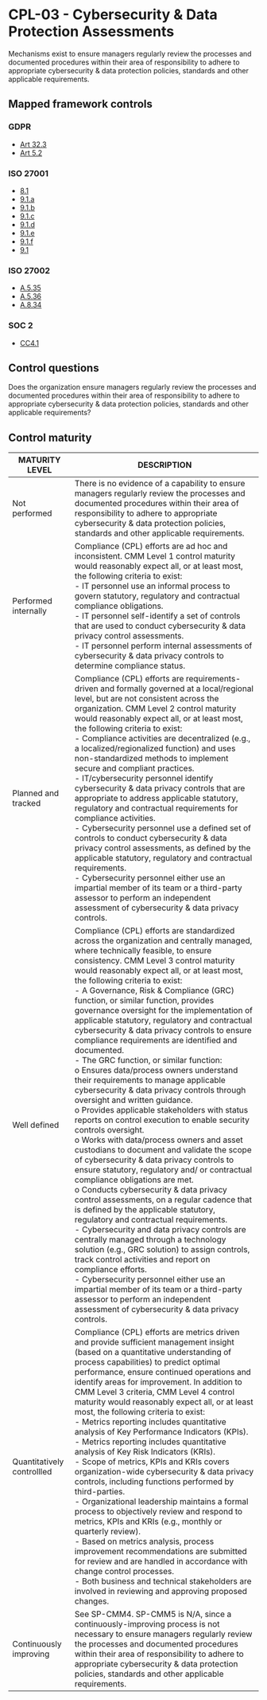 # CPL-03 - Cybersecurity & Data Protection Assessments
Mechanisms exist to ensure managers regularly review the processes and documented procedures within their area of responsibility to adhere to appropriate cybersecurity & data protection policies, standards and other applicable requirements.
## Mapped framework controls
### GDPR
- [Art 32.3](../gdpr/art32.md#Article-323)
- [Art 5.2](../gdpr/art5.md#Article-52)
### ISO 27001
- [8.1](../iso27001/8.md#81)
- [9.1.a](../iso27001/9.md#91a)
- [9.1.b](../iso27001/9.md#91b)
- [9.1.c](../iso27001/9.md#91c)
- [9.1.d](../iso27001/9.md#91d)
- [9.1.e](../iso27001/9.md#91e)
- [9.1.f](../iso27001/9.md#91f)
- [9.1](../iso27001/9.md#91)
### ISO 27002
- [A.5.35](../iso27002/a-5.md#a535)
- [A.5.36](../iso27002/a-5.md#a536)
- [A.8.34](../iso27002/a-8.md#a834)
### SOC 2
- [CC4.1](../soc2/cc41.md)
## Control questions
Does the organization ensure managers regularly review the processes and documented procedures within their area of responsibility to adhere to appropriate cybersecurity & data protection policies, standards and other applicable requirements?
## Control maturity
|       MATURITY LEVEL       |                                                                                                                                                                                                                                                                                                                                                                                                                                                                                                                                                                                                                                                                                                                                                                                                                                  DESCRIPTION                                                                                                                                                                                                                                                                                                                                                                                                                                                                                                                                                                                                                                                                                                                                                                                                                                  |
|----------------------------|-------------------------------------------------------------------------------------------------------------------------------------------------------------------------------------------------------------------------------------------------------------------------------------------------------------------------------------------------------------------------------------------------------------------------------------------------------------------------------------------------------------------------------------------------------------------------------------------------------------------------------------------------------------------------------------------------------------------------------------------------------------------------------------------------------------------------------------------------------------------------------------------------------------------------------------------------------------------------------------------------------------------------------------------------------------------------------------------------------------------------------------------------------------------------------------------------------------------------------------------------------------------------------------------------------------------------------------------------------------------------------------------------------------------------------------------------------------------------------------------------------------------------------------------------------------------------------------------------------------------------------------------------------------------------------|
| Not performed              | There is no evidence of a capability to ensure managers regularly review the processes and documented procedures within their area of responsibility to adhere to appropriate cybersecurity & data protection policies, standards and other applicable requirements.                                                                                                                                                                                                                                                                                                                                                                                                                                                                                                                                                                                                                                                                                                                                                                                                                                                                                                                                                                                                                                                                                                                                                                                                                                                                                                                                                                                                          |
| Performed internally       | Compliance (CPL) efforts are ad hoc and inconsistent. CMM Level 1 control maturity would reasonably expect all, or at least most, the following criteria to exist:<br>- IT personnel use an informal process to govern statutory, regulatory and contractual compliance obligations. <br>- IT personnel self-identify a set of controls that are used to conduct cybersecurity & data privacy control assessments. <br>- IT personnel perform internal assessments of cybersecurity & data privacy controls to determine compliance status.                                                                                                                                                                                                                                                                                                                                                                                                                                                                                                                                                                                                                                                                                                                                                                                                                                                                                                                                                                                                                                                                                                                                   |
| Planned and tracked        | Compliance (CPL) efforts are requirements-driven and formally governed at a local/regional level, but are not consistent across the organization. CMM Level 2 control maturity would reasonably expect all, or at least most, the following criteria to exist:<br>- Compliance activities are decentralized (e.g., a localized/regionalized function) and uses non-standardized methods to implement secure and compliant practices.<br>- IT/cybersecurity personnel identify cybersecurity & data privacy controls that are appropriate to address applicable statutory, regulatory and contractual requirements for compliance activities.<br>- Cybersecurity personnel use a defined set of controls to conduct cybersecurity & data privacy control assessments, as defined by the applicable statutory, regulatory and contractual requirements.<br>- Cybersecurity personnel either use an impartial member of its team or a third-party assessor to perform an independent assessment of cybersecurity & data privacy controls.                                                                                                                                                                                                                                                                                                                                                                                                                                                                                                                                                                                                                                        |
| Well defined               | Compliance (CPL) efforts are standardized across the organization and centrally managed, where technically feasible, to ensure consistency. CMM Level 3 control maturity would reasonably expect all, or at least most, the following criteria to exist:<br>- A Governance, Risk & Compliance (GRC) function, or similar function, provides governance oversight for the implementation of applicable statutory, regulatory and contractual cybersecurity & data privacy controls to ensure compliance requirements are identified and documented.<br>- The GRC function, or similar function:<br>o	Ensures data/process owners understand their requirements to manage applicable cybersecurity & data privacy controls through oversight and written guidance. <br>o	Provides applicable stakeholders with status reports on control execution to enable security controls oversight.<br>o	Works with data/process owners and asset custodians to document and validate the scope of cybersecurity & data privacy controls to ensure statutory, regulatory and/ or contractual compliance obligations are met.<br>o	Conducts cybersecurity & data privacy control assessments, on a regular cadence that is defined by the applicable statutory, regulatory and contractual requirements.<br>- Cybersecurity and data privacy controls are centrally managed through a technology solution (e.g., GRC solution) to assign controls, track control activities and report on compliance efforts.<br>- Cybersecurity personnel either use an impartial member of its team or a third-party assessor to perform an independent assessment of cybersecurity & data privacy controls. |
| Quantitatively controllled | Compliance (CPL) efforts are metrics driven and provide sufficient management insight (based on a quantitative understanding of process capabilities) to predict optimal performance, ensure continued operations and identify areas for improvement. In addition to CMM Level 3 criteria, CMM Level 4 control maturity would reasonably expect all, or at least most, the following criteria to exist:<br>- 	Metrics reporting includes quantitative analysis of Key Performance Indicators (KPIs).<br>- 	Metrics reporting includes quantitative analysis of Key Risk Indicators (KRIs).<br>- 	Scope of metrics, KPIs and KRIs covers organization-wide cybersecurity & data privacy controls, including functions performed by third-parties.<br>- 	Organizational leadership maintains a formal process to objectively review and respond to metrics, KPIs and KRIs (e.g., monthly or quarterly review).<br>- 	Based on metrics analysis, process improvement recommendations are submitted for review and are handled in accordance with change control processes.<br>- 	Both business and technical stakeholders are involved in reviewing and approving proposed changes.                                                                                                                                                                                                                                                                                                                                                                                                                                                                                                    |
| Continuously improving     | See SP-CMM4. SP-CMM5 is N/A, since a continuously-improving process is not necessary to ensure managers regularly review the processes and documented procedures within their area of responsibility to adhere to appropriate cybersecurity & data protection policies, standards and other applicable requirements.                                                                                                                                                                                                                                                                                                                                                                                                                                                                                                                                                                                                                                                                                                                                                                                                                                                                                                                                                                                                                                                                                                                                                                                                                                                                                                                                                          |
